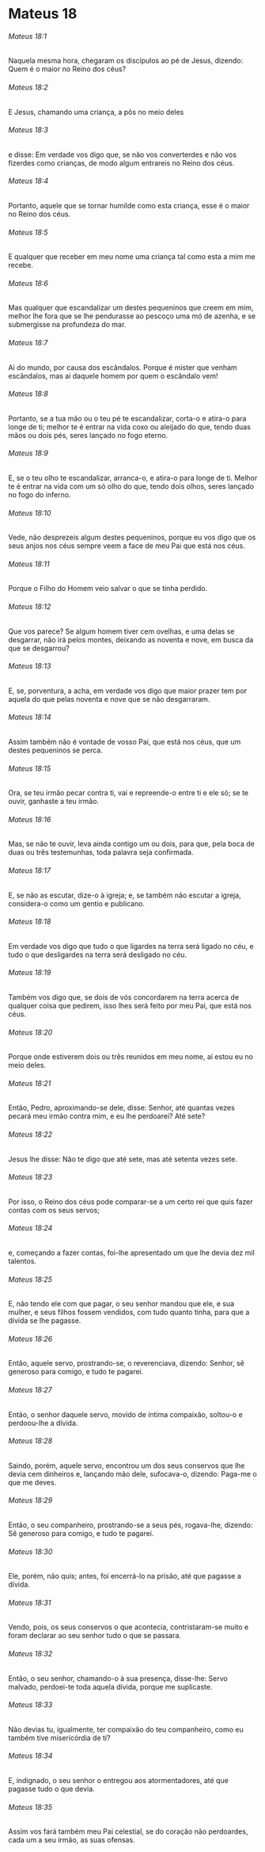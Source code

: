 # Mateus 18

###### Mateus 18:1

Naquela mesma hora, chegaram os discípulos ao pé de Jesus, dizendo: Quem é o maior no Reino dos céus?

###### Mateus 18:2

E Jesus, chamando uma criança, a pôs no meio deles

###### Mateus 18:3

e disse: Em verdade vos digo que, se não vos converterdes e não vos fizerdes como crianças, de modo algum entrareis no Reino dos céus.

###### Mateus 18:4

Portanto, aquele que se tornar humilde como esta criança, esse é o maior no Reino dos céus.

###### Mateus 18:5

E qualquer que receber em meu nome uma criança tal como esta a mim me recebe.

###### Mateus 18:6

Mas qualquer que escandalizar um destes pequeninos que creem em mim, melhor lhe fora que se lhe pendurasse ao pescoço uma mó de azenha, e se submergisse na profundeza do mar.

###### Mateus 18:7

Ai do mundo, por causa dos escândalos. Porque é mister que venham escândalos, mas ai daquele homem por quem o escândalo vem!

###### Mateus 18:8

Portanto, se a tua mão ou o teu pé te escandalizar, corta-o e atira-o para longe de ti; melhor te é entrar na vida coxo ou aleijado do que, tendo duas mãos ou dois pés, seres lançado no fogo eterno.

###### Mateus 18:9

E, se o teu olho te escandalizar, arranca-o, e atira-o para longe de ti. Melhor te é entrar na vida com um só olho do que, tendo dois olhos, seres lançado no fogo do inferno.

###### Mateus 18:10

Vede, não desprezeis algum destes pequeninos, porque eu vos digo que os seus anjos nos céus sempre veem a face de meu Pai que está nos céus.

###### Mateus 18:11

Porque o Filho do Homem veio salvar o que se tinha perdido.

###### Mateus 18:12

Que vos parece? Se algum homem tiver cem ovelhas, e uma delas se desgarrar, não irá pelos montes, deixando as noventa e nove, em busca da que se desgarrou?

###### Mateus 18:13

E, se, porventura, a acha, em verdade vos digo que maior prazer tem por aquela do que pelas noventa e nove que se não desgarraram.

###### Mateus 18:14

Assim também não é vontade de vosso Pai, que está nos céus, que um destes pequeninos se perca.

###### Mateus 18:15

Ora, se teu irmão pecar contra ti, vai e repreende-o entre ti e ele só; se te ouvir, ganhaste a teu irmão.

###### Mateus 18:16

Mas, se não te ouvir, leva ainda contigo um ou dois, para que, pela boca de duas ou três testemunhas, toda palavra seja confirmada.

###### Mateus 18:17

E, se não as escutar, dize-o à igreja; e, se também não escutar a igreja, considera-o como um gentio e publicano.

###### Mateus 18:18

Em verdade vos digo que tudo o que ligardes na terra será ligado no céu, e tudo o que desligardes na terra será desligado no céu.

###### Mateus 18:19

Também vos digo que, se dois de vós concordarem na terra acerca de qualquer coisa que pedirem, isso lhes será feito por meu Pai, que está nos céus.

###### Mateus 18:20

Porque onde estiverem dois ou três reunidos em meu nome, aí estou eu no meio deles.

###### Mateus 18:21

Então, Pedro, aproximando-se dele, disse: Senhor, até quantas vezes pecará meu irmão contra mim, e eu lhe perdoarei? Até sete?

###### Mateus 18:22

Jesus lhe disse: Não te digo que até sete, mas até setenta vezes sete.

###### Mateus 18:23

Por isso, o Reino dos céus pode comparar-se a um certo rei que quis fazer contas com os seus servos;

###### Mateus 18:24

e, começando a fazer contas, foi-lhe apresentado um que lhe devia dez mil talentos.

###### Mateus 18:25

E, não tendo ele com que pagar, o seu senhor mandou que ele, e sua mulher, e seus filhos fossem vendidos, com tudo quanto tinha, para que a dívida se lhe pagasse.

###### Mateus 18:26

Então, aquele servo, prostrando-se, o reverenciava, dizendo: Senhor, sê generoso para comigo, e tudo te pagarei.

###### Mateus 18:27

Então, o senhor daquele servo, movido de íntima compaixão, soltou-o e perdoou-lhe a dívida.

###### Mateus 18:28

Saindo, porém, aquele servo, encontrou um dos seus conservos que lhe devia cem dinheiros e, lançando mão dele, sufocava-o, dizendo: Paga-me o que me deves.

###### Mateus 18:29

Então, o seu companheiro, prostrando-se a seus pés, rogava-lhe, dizendo: Sê generoso para comigo, e tudo te pagarei.

###### Mateus 18:30

Ele, porém, não quis; antes, foi encerrá-lo na prisão, até que pagasse a dívida.

###### Mateus 18:31

Vendo, pois, os seus conservos o que acontecia, contristaram-se muito e foram declarar ao seu senhor tudo o que se passara.

###### Mateus 18:32

Então, o seu senhor, chamando-o à sua presença, disse-lhe: Servo malvado, perdoei-te toda aquela dívida, porque me suplicaste.

###### Mateus 18:33

Não devias tu, igualmente, ter compaixão do teu companheiro, como eu também tive misericórdia de ti?

###### Mateus 18:34

E, indignado, o seu senhor o entregou aos atormentadores, até que pagasse tudo o que devia.

###### Mateus 18:35

Assim vos fará também meu Pai celestial, se do coração não perdoardes, cada um a seu irmão, as suas ofensas.

